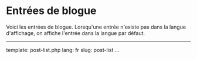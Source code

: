 Entrées de blogue
=================

Voici les entrées de blogue. Lorsqu'une entrée n'existe
pas dans la langue d'affichage, on affiche l'entrée dans
la langue par défaut.

---
template: post-list.php
lang: fr
slug: post-list
...
